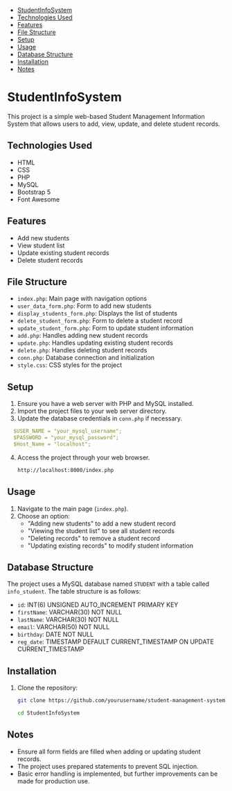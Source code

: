 

- [StudentInfoSystem](#Student-Info-System)
- [Technologies Used](#Technologies-Used)
- [Features](#Features)
- [File Structure](#File-Structure)
- [Setup](#Setup)
- [Usage](#Usage)
- [Database Structure](#Database-Structure)
- [Installation](#Installation)
- [Notes](#Notes)

# StudentInfoSystem


This project is a simple web-based Student Management Information System that allows users to add, view, update, and delete student records.

## Technologies Used

- HTML
- CSS
- PHP
- MySQL
- Bootstrap 5
- Font Awesome
  
## Features

- Add new students
- View student list
- Update existing student records
- Delete student records

## File Structure

- `index.php`: Main page with navigation options
- `user_data_form.php`: Form to add new students
- `display_students_form.php`: Displays the list of students
- `delete_student_form.php`: Form to delete a student record
- `update_student_form.php`: Form to update student information
- `add.php`: Handles adding new student records
- `update.php`: Handles updating existing student records
- `delete.php`: Handles deleting student records
- `conn.php`: Database connection and initialization
- `style.css`: CSS styles for the project

## Setup

1. Ensure you have a web server with PHP and MySQL installed.
2. Import the project files to your web server directory.
3. Update the database credentials in `conn.php` if necessary.
```yml
  $USER_NAME = "your_mysql_username";
  $PASSWORD = "your_mysql_password";
  $Host_Name = "localhost";
```
4. Access the project through your web browser.
   ```bash
   http://localhost:8000/index.php
   ```

## Usage

1. Navigate to the main page (`index.php`).
2. Choose an option:
   - "Adding new students" to add a new student record
   - "Viewing the student list" to see all student records
   - "Deleting records" to remove a student record
   - "Updating existing records" to modify student information



## Database Structure

The project uses a MySQL database named `STUDENT` with a table called `info_student`. The table structure is as follows:

- `id`: INT(6) UNSIGNED AUTO_INCREMENT PRIMARY KEY
- `firstName`: VARCHAR(30) NOT NULL
- `lastName`: VARCHAR(30) NOT NULL
- `email`: VARCHAR(50) NOT NULL
- `birthday`: DATE NOT NULL
- `reg_date`: TIMESTAMP DEFAULT CURRENT_TIMESTAMP ON UPDATE CURRENT_TIMESTAMP
## Installation

1. Clone the repository:

   ```bash
   git clone https://github.com/yourusername/student-management-system.git
   ```
   ```bash
   cd StudentInfoSystem
   ```
## Notes

- Ensure all form fields are filled when adding or updating student records.
- The project uses prepared statements to prevent SQL injection.
- Basic error handling is implemented, but further improvements can be made for production use.
